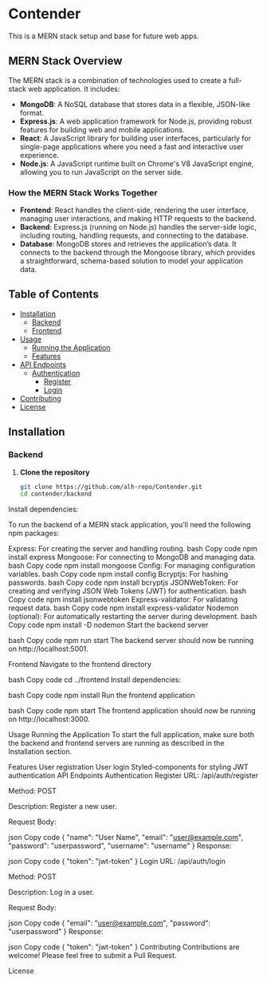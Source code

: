 # Contender

This is a MERN stack setup and base for future web apps.

## MERN Stack Overview

The MERN stack is a combination of technologies used to create a full-stack web application. It includes:

- **MongoDB**: A NoSQL database that stores data in a flexible, JSON-like format.
- **Express.js**: A web application framework for Node.js, providing robust features for building web and mobile applications.
- **React**: A JavaScript library for building user interfaces, particularly for single-page applications where you need a fast and interactive user experience.
- **Node.js**: A JavaScript runtime built on Chrome's V8 JavaScript engine, allowing you to run JavaScript on the server side.

### How the MERN Stack Works Together

- **Frontend**: React handles the client-side, rendering the user interface, managing user interactions, and making HTTP requests to the backend.
- **Backend**: Express.js (running on Node.js) handles the server-side logic, including routing, handling requests, and connecting to the database.
- **Database**: MongoDB stores and retrieves the application’s data. It connects to the backend through the Mongoose library, which provides a straightforward, schema-based solution to model your application data.

## Table of Contents

- [Installation](#installation)
  - [Backend](#backend)
  - [Frontend](#frontend)
- [Usage](#usage)
  - [Running the Application](#running-the-application)
  - [Features](#features)
- [API Endpoints](#api-endpoints)
  - [Authentication](#authentication)
    - [Register](#register)
    - [Login](#login)
- [Contributing](#contributing)
- [License](#license)

## Installation

### Backend

1. **Clone the repository**

   ```bash
   git clone https://github.com/alh-repo/Contender.git
   cd contender/backend

Install dependencies:

To run the backend of a MERN stack application, you’ll need the following npm packages:

Express: For creating the server and handling routing.
bash
Copy code
npm install express
Mongoose: For connecting to MongoDB and managing data.
bash
Copy code
npm install mongoose
Config: For managing configuration variables.
bash
Copy code
npm install config
Bcryptjs: For hashing passwords.
bash
Copy code
npm install bcryptjs
JSONWebToken: For creating and verifying JSON Web Tokens (JWT) for authentication.
bash
Copy code
npm install jsonwebtoken
Express-validator: For validating request data.
bash
Copy code
npm install express-validator
Nodemon (optional): For automatically restarting the server during development.
bash
Copy code
npm install -D nodemon
Start the backend server

bash
Copy code
npm run start
The backend server should now be running on http://localhost:5001.

Frontend
Navigate to the frontend directory

bash
Copy code
cd ../frontend
Install dependencies:

bash
Copy code
npm install
Run the frontend application

bash
Copy code
npm start
The frontend application should now be running on http://localhost:3000.

Usage
Running the Application
To start the full application, make sure both the backend and frontend servers are running as described in the Installation section.

Features
User registration
User login
Styled-components for styling
JWT authentication
API Endpoints
Authentication
Register
URL: /api/auth/register

Method: POST

Description: Register a new user.

Request Body:

json
Copy code
{
  "name": "User Name",
  "email": "user@example.com",
  "password": "userpassword",
  "username": "username"
}
Response:

json
Copy code
{
  "token": "jwt-token"
}
Login
URL: /api/auth/login

Method: POST

Description: Log in a user.

Request Body:

json
Copy code
{
  "email": "user@example.com",
  "password": "userpassword"
}
Response:

json
Copy code
{
  "token": "jwt-token"
}
Contributing
Contributions are welcome! Please feel free to submit a Pull Request.

License